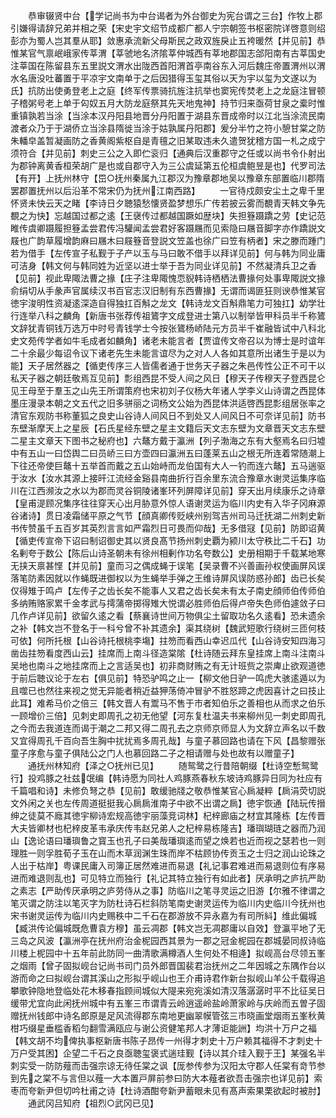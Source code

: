 <!-- { "loadSidebar": true } -->
　　恭审辍贤中台【学记尚书为中台谒者为外台御史为宪台谓之三台】作牧上郡引嫌得请辞兄弟并相之荣【宋史宇文绍节成都广都人宁宗朝签书枢密院详啓意则绍彭亦为蜀人岂其羣从耶】敛惠承流新父母斯民之政双旌戾止五袴暖然【并见前】恭惟某官气禀岷峨家传莘渭【莘虢地名济隂莘仲城西有莘地郡国志郃阳南有古莘国史注莘国在陈留县东五里説文渭水出陇西首阳渭首亭南谷东入河后魏庄帝置渭州以渭水名唐没吐蕃置于平凉宇文南单于之后因猎得玉玺其俗以天为宇以玺为文遂以为氏】抗防出使勇登老上之庭【终军传票骑抗旌注抗举也窦宪传焚老上之龙庭注冒顿子稽粥号老上单于匃奴五月大防龙庭祭其先天地鬼神】持节归来亟荷甘泉之槖时惟重镇孰若当涂【当涂本汉丹阳县地晋分丹阳置于湖县东晋成帝时以江北当涂流民南渡者众乃于于湖侨立当涂县隋徙当涂于姑孰属丹阳郡】爰分半竹之符小憩甘棠之防朱轓皁盖暂凝画防之香黄阁紫枢自是青氊之旧某取违未久遣贺犹稽方国一札之成宁须符合【并见前】刺史三公之入即伫衮归【通典后汉重郡守之任或以尚书令仆射出为郡钟离黄香桓荣胡广是也或自郡守入为三公虞延第五伦桓虞鲍昱是也】代罗司法【有开】上抚州林守【岊○抚州秦属九江郡汉为豫章郡地吴以豫章东部置临川郡隋罢郡置抚州以后沿革不常宋仍为抚州江南西路】
　　一官待戍颇安尘土之卑千里怀贤未快云天之睹【李诗日夕聴猿愁懐贤盈梦想乐广传若披云雾而覩青天韩文争先覩之为快】忘越国过都之逺【王襃传过都越国蹶如歴块】失担簦蹑蹻之劳【史记范睢传虞卿蹑履担簦孟尝君传冯驩闻孟尝君好客蹑屩而见索隐曰屩音脚字亦作蹻説文屐也广韵草履增韵麻曰屩木曰屐簦音登説文笠盖也徐广曰笠有柄者】宋之滕而踵门若为借手【左传宣子私觐于子产以玉与马曰敢不借手以拜详见前】何与韩为同业庸可洁身【韩文何与韩同姓为近坚以进士举于吾为同业详见前】不然凝清兵卫之香【见前】视此卑陬法曹之掾【庄子注卑陬愧恧貎韩诗栖栖法曹掾何处事卑陬説文掾俞绢切从手彖声官属续汉书百官志汉旧制有东西曹掾】无谓而谒匪狂则谀恭惟某官徳宇浚明性资凝逺深造自得独扛百斛之龙文【韩诗龙文百斛鼎笔力可独扛】幼学壮行连举八科之麟角【新唐书张荐传祖鷟字文成登进士第八以制举皆甲科员半千称鷟文辞犹青铜钱万选万中时号青钱学士今按张鷟杨峤陆元方员半千崔融皆试中八科北史文苑传学者如牛毛成者如麟角】诸老未能言者【贾谊传文帝召以为博士是时谊年二十余最少每诏令议下诸老先生未能言谊尽为之对人人各如其意所出诸生于是以为能】天子居然器之【循吏传序三人皆儒者通于世务天子器之朱邑传性公正不可干以私天子器之朝廷敬焉互见前】彯组西昆不受人间之风日【穆天子传穆天子登西昆仑见王母至于羣玉之山先王所谓策府也宋初刘子仪杨大年诸人学李义山诗谓之西昆体墨庄漫录本朝之文五代之旧多骈丽之词杨文公始为西昆体洪适啓西昆彯组居张率之清官东观防书称董狐之良史山谷诗人间风日不到处又人间风日不可奈详见前】防书东壁渐摩天上之星辰【石氏星经东壁之星主文籍后天文志东壁为文章晋天文志东壁二星主文章天下图书之秘府也】六鼇方戴于瀛洲【列子渤海之东有大壑焉名曰归墟中有五山一曰岱舆二曰员峤三曰方壶四曰瀛洲五曰蓬莱五山之根无所连着常随潮上下往还帝使巨鼇十五举首而戴之五山始峙而龙伯国有大人一钓而连六鼇】五马遄驱于汝水【汝水其源上接旰江流经金谿县南曲折行百余里东流合豫章水谢灵运集序临川在江西濒汝之水以为郡而灵谷铜陵诸峯环列屏障详见前】穿天出月续康乐之诗章【皇甫湜顾况集序往往穿天心出月胁意外惊人语谢灵运为临川内史有入华子冈麻源谷诸诗】贯日凌霜储平原之气节【顔真卿传贬峡州别驾吉州司马迁抚湖二州刺史新书传赞虽千五百岁其英烈言言如严霜烈日可畏而仰哉】无多借冦【见前】防即诏黄【循吏传宣帝下诏曰制诏御史其以贤良髙节扬州刺史覇为颍川太守秩比二千石】功名剰夸于数公【陈后山诗圣朝未有徐州相剰作功名夸数公】史册相期于千载某地寒无挟天禀甚悭【并见前】童而习之偶成蝇于误笔【吴录曹不兴善画孙权使画屏风误落笔防素因就以作蝇既进御权以为生蝇举手弹之王维诗屏风误防惑孙郎】齿已长矣仅得雉于鸣卢【左传子之齿长矣不能事人又君之齿长矣未有太子南史顔师伯传师伯多纳贿赂家累千金孝武与摴蒲帝掷得雉大悦谓必胜师伯后得卢帝失色师伯遽敛子曰几作卢详见前】欲留久逺之看【蔡襄诗世间万物俱尘土留取功名久逺看】恐未遗余之补【韩文岂不登名于一科兮曾不补其遗余】渠其绕树【魏武短歌行绕树三匝何枝可依】何所托根【山谷诗托根桃李塲】拄笏而看西山幸迟瓜代【山谷诗安知四海习凿齿拄笏看度西山云】挂席而上南斗径造棠隂【杜诗随云拜东皇挂席上南斗注南斗吴地也南斗之地挂席而上之言适吴也】初非商财贿之有无计班赀之崇庳止欲观道徳于前后聴议论于左右【俱见前】特恐驴鸣之止一【柳文他日驴一鸣虎大骇逺遁以为且噬已也然往来视之觉无异能者稍近益狎荡倚冲冒驴不胜怒蹄之虎因喜计之曰技止此耳】难希马价之倍三【韩文晋人有鬻马不售于市者知伯乐之善相也从而求之伯乐一顾增价三倍】见刺史即周孔之初无他望【河东复杜温夫书来柳州见一刺史即周孔之今而去我道连而谒于潮之二邦又得二周孔去之京师京师显人为文辞立声名以千数又宜得周孔千百向吾生胸中扰扰焉多周孔哉】与童子慕回路也请在下风【昌黎赠张童子序愈与童子俱陆公之门人也慕回路二子之相请赠与处也故有以赠童子】
　　通抚州林知府【泽之○抚州已见】
　　随鸳鹭之行昔陪朝缀【杜诗空慙鸳鹭行】投鸡豚之社兹氓编【韩诗愿为同社人鸡豚燕春秋东坡诗鸡豚异日同为社应有千篇唱和诗】未修负弩之恭【见前】敢缓驰牋之敬恭惟某官心扄凝粹【扄涓荧切説文外闲之关也左传周道挺挺我心扄扄淮南子中欲不出谓之扄】徳宇恢通【陆玩传搢绅之徒莫不廕其徳宇柳诗宏规高徳宇丽藻竞词林】杞梓廊庙之材宜其隆栋【左传晋大夫皆卿材也杞梓皮革韦承庆传韦赵兄弟人之杞梓易栋隆吉】璠璵瑚琏之器而乃润山【逸论语曰璠璵鲁之寳玉也孔子曰美哉璠璵逺而望之焕若也近而视之瑟若也一则理胜一则孚胜荀子玉在山而木草润渊生珠而岸不枯顾协传贡玉之士归之润山论珠之人出于枯岸】粤课民庸入司簿正居然难进而易退【礼记事君难进而易退则位有序易进而难退则乱也】可见特立而独行【礼记其特立独行有如此者】厌承明之庐抗严助之素志【严助传厌承明之庐劳侍从之事】防临川之笔寻灵运之旧游【尔雅不律谓之笔灭谓之防注以笔灭字为防杜诗石栏斜防笔南史谢灵运传为临川内史临川今抚州也宋书谢灵运传为临川内史赐秩中二千石在郡游放不异永嘉为有司所紏】维此偏城【臧洪传论偏城既危曹袁方穆】虽云凋郡【韩文岂无凋郡庸以自效】登瀛平地了无三岛之风波【瀛洲亭在抚州府治金柅园西其景为一郡之冠金柅园在郡城晏同叔诗临川楼上柅园中十五年前此防同一曲清歌满樽酒人生何处不相逄】拟岘高台尽领五峯之烟雨【曾子固拟岘台记尚书司门员外郎晋国裴君治抚州之二年因城之东隅作台以游而命之曰拟岘台谓其溪山之形拟乎岘山也王介甫诗君作新台拟岘山羊公千载得追攀歌钟隐地登临处花木移春指顾间城似大隄来宛宛溪如清汉落潺潺时平不比征吴日缓带尤宜向此闲抚州城中有五峯三市谓青云岭逍遥岭盐岭萧家岭与庆岭而五曽子固赠抚州钱郎中诗名郎原是足风流得郡东南地更幽翠幙管弦三市晓画堂烟雨五峯秋黄柑巧缀星垂槛香稻匀翻雪满瓯应与谢公资健笔邦人才薄讵能詶】均洪十万户之福【韩文胡不均俾执事枢新唐书陈子昂传一州得才刺史十万户赖其福得不才刺史十万户受其困】企望二千石之良亟聴玺褒式遄珪觐【诗以其介珪入觐于王】某强名半刺实受一防防薤而击强宗谅无待任棠之讽【厐参传参为汉阳太守郡人任棠有竒节参到先之棠不与言但以薤一大本置戸屏前参曰防大本薤者欲吾击强宗也详见前】索枣而夸新尹但切吟杜甫之诗【杜诗酒酣夸新尹蓄眼未见有髙声索果栗欲起时被肘】
　　通武冈吕知府【祖烈○武冈已见】
